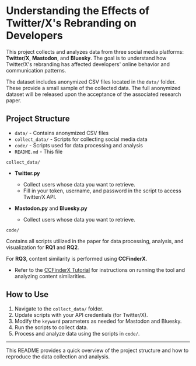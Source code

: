 # Understanding the Effects of Twitter/X's Rebranding on Developers

This project collects and analyzes data from three social media platforms: **Twitter/X**, **Mastodon**, and **Bluesky**. The goal is to understand how Twitter/X's rebranding has affected developers' online behavior and communication patterns.  

The dataset includes anonymized CSV files located in the `data/` folder. These provide a small sample of the collected data. The full anonymized dataset will be released upon the acceptance of the associated research paper.  

## Project Structure

- `data/` - Contains anonymized CSV files
- `collect_data/` - Scripts for collecting social media data
- `code/` - Scripts used for data processing and analysis
- `README.md` - This file


`collect_data/`

- **Twitter.py**  
  - Collect users whose data you want to retrieve.  
  - Fill in your token, username, and password in the script to access Twitter/X API.  

- **Mastodon.py** and **Bluesky.py**    
  - Collect users whose data you want to retrieve.

`code/`

Contains all scripts utilized in the paper for data processing, analysis, and visualization for **RQ1** and **RQ2**.

For **RQ3**, content similarity is performed using **CCFinderX**.  
- Refer to the [CCFinderX Tutorial](https://github.com/jbanaszczyk/CCFinderX/wiki/Tutorial-of-ccfx) for instructions on running the tool and analyzing content similarities.  

## How to Use

1. Navigate to the `collect_data/` folder.  
2. Update scripts with your API credentials (for Twitter/X).  
3. Modify the `keyword` parameters as needed for Mastodon and Bluesky.  
4. Run the scripts to collect data.  
5. Process and analyze data using the scripts in `code/`.  

---

This README provides a quick overview of the project structure and how to reproduce the data collection and analysis.
